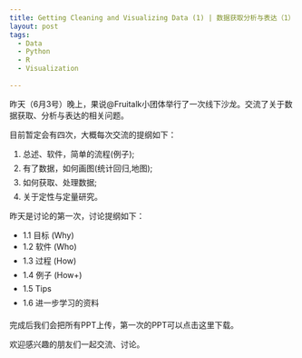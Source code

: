 ```yaml
---
title: Getting Cleaning and Visualizing Data (1) | 数据获取分析与表达（1）
layout: post
tags:
  - Data
  - Python
  - R
  - Visualization
  
---
```


昨天（6月3号）晚上，果说@Fruitalk小团体举行了一次线下沙龙。交流了关于数据获取、分析与表达的相关问题。

目前暂定会有四次，大概每次交流的提纲如下：

1. 总述、软件，简单的流程(例子); 
2. 有了数据，如何画图(统计回归,地图); 
3. 如何获取、处理数据; 
4. 关于定性与定量研究。

昨天是讨论的第一次，讨论提纲如下：

- 1.1 目标 (Why)
- 1.2 软件 (Who) 
- 1.3 过程 (How) 
- 1.4 例子 (How+) 
- 1.5 Tips 
- 1.6 进一步学习的资料 

完成后我们会把所有PPT上传，第一次的PPT可以点击这里下载。

欢迎感兴趣的朋友们一起交流、讨论。